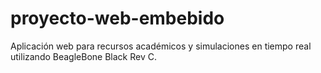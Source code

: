 # proyecto-web-embebido
Aplicación web para recursos académicos y simulaciones en tiempo real utilizando BeagleBone Black Rev C.
